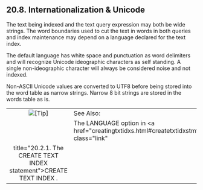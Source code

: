 <div>

<div>

<div>

<div>

## 20.8. Internationalization & Unicode

</div>

</div>

</div>

The text being indexed and the text query expression may both be wide
strings. The word boundaries used to cut the text in words in both
queries and index maintenance may depend on a language declared for the
text index.

The default language has white space and punctuation as word delimiters
and will recognize Unicode ideographic characters as self standing. A
single non-ideographic character will always be considered noise and not
indexed.

Non-ASCII Unicode values are converted to UTF8 before being stored into
the word table as narrow strings. Narrow 8 bit strings are stored in the
words table as is.

<div>

|                            |                                                                                     |
|:--------------------------:|:------------------------------------------------------------------------------------|
| ![\[Tip\]](images/tip.png) | See Also:                                                                           |
|                            | The LANGUAGE option in <a href="creatingtxtidxs.html#createtxtidxstmt" class="link" 
                              title="20.2.1. The CREATE TEXT INDEX statement">CREATE TEXT INDEX</a> .              |

</div>

</div>
